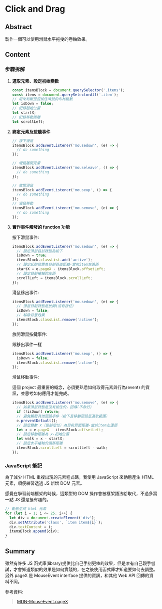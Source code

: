 # Click and Drag

## Abstract

製作一個可以使用滑鼠水平拖曳的卷軸效果。

## Content

### 步驟拆解

1. **選取元素、設定初始變數**

   ```javascript
   const itemsBlock = document.querySelector('.items');
   const items = document.querySelectorAll('.item');
   // 用來判斷是否按住滑鼠的布林變數
   let isDown = false;
   // 紀錄起始位置
   let startX;
   // 紀錄移動距離
   let scrollLeft;
   ```

1. **綁定元素及監聽事件**

   ```javascript
   // 按下滑鼠
   itemsBlock.addEventListener('mousedown', (e) => {
     // do something
   });

   // 滑鼠離開元素
   itemsBlock.addEventListener('mouseleave', () => {
     // do something
   });

   // 放開滑鼠
   itemsBlock.addEventListener('mouseup', () => {
     // do something
   });
   // 滑鼠移動
   itemsBlock.addEventListener('mousemove', (e) => {
     // do something
   });
   ```

1. **實作事件觸發的 function 功能**

   按下滑鼠事件:

   ```javascript
   itemsBlock.addEventListener('mousedown', (e) => {
     // 設定滑鼠目前狀態為按下
     isDown = true;
     itemsBlock.classList.add('active');
     // 設定起始位置為目前頁面距離-當前item左邊距
     startX = e.pageX - itemsBlock.offsetLeft;
     // 設定目前捲軸的左距
     scrollLeft = itemsBlock.scrollLeft;
   });
   ```

   滑鼠移出事件:

   ```javascript
   itemsBlock.addEventListener('mousedown', (e) => {
     // 滑鼠目前狀態是放開(沒有按住)
     isDown = false;
     // 移除背景效果
     itemsBlock.classList.remove('active');
   });
   ```

   放開滑鼠按鍵事件:

   跟移出事件一樣

   ```javascript
   itemsBlock.addEventListener('mouseup', () => {
     isDown = false;
     itemsBlock.classList.remove('active');
   });
   ```

   滑鼠移動事件:

   這個 project 最重要的概念，必須要熟悉如何取得元素與行為(event) 的資訊，並思考如何應用才能完成。

   ```javascript
   itemsBlock.addEventListener('mousemove', (e) => {
     // 如果滑鼠狀態是沒有按住的，回傳(不執行)
     if (!isDown) return;
     // 避免觸發其他預設事件（按下且移動預設是選取範圍）
     e.preventDefault();
     // 設定變數 x（當前定位）為目前頁面距離-當前item左邊距
     let x = e.pageX - itemsBlock.offsetLeft;
     // 設定移動距離為 x-初始位置
     let walk = x - startX;
     // 設定水平捲軸的偏移距離
     itemsBlock.scrollLeft = scrollLeft - walk;
   });
   ```

### JavaScript 筆記

為了減少 HTML 重複出現的元素程式碼，我使用 JavaScript 來動態產生 HTML 元素，順便練習透過 JS 新增 DOM 元素。

感覺在學習前端框架的時候，這類型的 DOM 操作會被框架語法給取代，不過多寫一點 JS 還是挺有趣的。

```javascript
// 動態生成 html 元素
for (let i = 1; i <= 25; i++) {
  let div = document.createElement('div');
  div.setAttribute('class', `item item${i}`);
  div.textContent = i;
  itemsBlock.append(div);
}
```

## Summary

雖然有許多 JS 函式庫(library)提供比自己手刻更棒的效果，但是唯有自己親手嘗試，才會知道類似的效果是如何實踐的，在之後使用函式庫才知道要如何去調整。另外 pageX 是 MouseEvent interface 提供的資訊，和其他 Web API 回傳的資料不同。

參考資料:

> [MDN-MouseEvent.pageX](https://developer.mozilla.org/en-US/docs/Web/API/MouseEvent/pageX)
